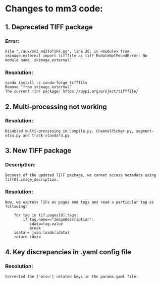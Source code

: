 # Changes to mm3 code:

## 1. Deprecated TIFF package
### Error:
    File "./aux/mm3_nd2ToTIFF.py", line 20, in <module> from skimage.external import tifffile as tiff ModuleNotFoundError: No module name 'skimage.external'

### Resolution:
    conda install -c conda-forge tifffile
    Remove “from skimage.external”
    The current TIFF package: https://pypi.org/project/tifffile/

## 2. Multi-processing not working
### Resolution:
    Disabled multi-processing in Compile.py, ChannelPicker.py, segment-otsu.py and track-standard.py

## 3. New TIFF package
### Description:
    Because of the updated TIFF package, we cannot access metadata using tif[0].image_decription.

### Resolution:
    Now, we express TIFs as pages and tags and read a particular tag as following:
```
    for tag in tif.pages[0].tags:
        if tag.name=="ImageDescription":
           idata=tag.value
           break
    idata = json.loads(idata)
    return idata
```


## 4. Key discrepancies in .yaml config file
### Resolution:
    Corrected the ['otsu'] related keys in the params.yaml file.
